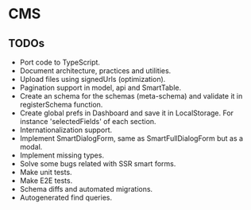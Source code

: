# CMS

## TODOs

- Port code to TypeScript.
- Document architecture, practices and utilities.
- Upload files using signedUrls (optimization).
- Pagination support in model, api and SmartTable.
- Create an schema for the schemas (meta-schema) and validate it in registerSchema function.
- Create global prefs in Dashboard and save it in LocalStorage. For instance 'selectedFields' of each section.
- Internationalization support.
- Implement SmartDialogForm, same as SmartFullDialogForm but as a modal.
- Implement missing types.
- Solve some bugs related with SSR smart forms.
- Make unit tests.
- Make E2E tests.
- Schema diffs and automated migrations.
- Autogenerated find queries.
